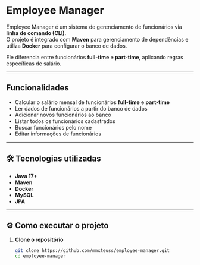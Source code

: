 #  Employee Manager

Employee Manager é um sistema de gerenciamento de funcionários via **linha de comando (CLI)**.  
O projeto é integrado com **Maven** para gerenciamento de dependências e utiliza **Docker** para configurar o banco de dados.  

Ele diferencia entre funcionários **full-time** e **part-time**, aplicando regras específicas de salário.

---

##  Funcionalidades
-  Calcular o salário mensal de funcionários **full-time** e **part-time**  
-  Ler dados de funcionários a partir do banco de dados  
-  Adicionar novos funcionários ao banco  
-  Listar todos os funcionários cadastrados  
-  Buscar funcionários pelo nome  
-  Editar informações de funcionários  

---

## 🛠️ Tecnologias utilizadas
- **Java 17+**  
- **Maven**  
- **Docker**
- **MySQL**
- **JPA**

---

## ⚙️ Como executar o projeto

1. **Clone o repositório**  
   ```bash
   git clone https://github.com/mmxteuss/employee-manager.git
   cd employee-manager
